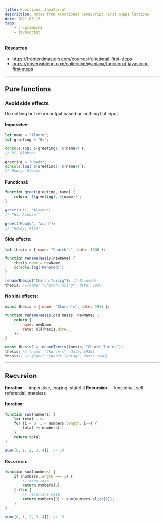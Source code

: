 ```yaml
---
title: Functional JavaScript
description: Notes from Functional JavaScript First Steps lections
date: 2021-03-19
tags:
    - programming
    - javascript
---
```


#### Resources

-   https://frontendmasters.com/courses/functional-first-steps
-   https://observablehq.com/collection/@anjana/functional-javascript-first-steps

---

## Pure functions

### Avoid side effects

Do nothing but return output based on nothing but input.

#### Imperative:

```javascript
let name = "Alonzo";
let greeting = "Hi";

console.log(`${greeting}, ${name}!`);
// Hi, Alonzo!

greeting = "Howdy";
console.log(`${greeting}, ${name}!`);
// Howdy, Alonzo!
```

#### Functional:

```javascript
function greet(greeting, name) {
	return `${greeting}, ${name}!`;
}

greet("Hi", "Alonzo");
// "Hi, Alonzo!"

greet("Howdy", "Alan");
// "Howdy, Alan!
```

#### Side effects:

```javascript
let thesis = { name: "Church's", date: 1936 };

function renameThesis(newName) {
	thesis.name = newName;
	console.log("Renamed!");
}

renameThesis("Church-Turing"); // Renamed!
thesis; //{name: "Church-Turing", date: 1936}
```

#### No side effects:

```javascript
const thesis = { name: "Church's", date: 1936 };

function renameThesis(oldThesis, newName) {
	return {
		name: newName,
		date: oldThesis.date,
	};
}

const thesis2 = renameThesis(thesis, "Church-Turing");
thesis; // {name: "Church's", date: 1936}
thesis2; // {name: "Church-Turing", date: 1936}
```

---

## Recursion

**Iteration** -- imperative, looping, stateful
**Recursion** -- functional, self-referential, stateless

#### Iteration:

```javascript
function sum(numbers) {
	let total = 0;
	for (i = 0; i < numbers.length; i++) {
		total += numbers[i];
	}
	return total;
}

sum([0, 1, 2, 3, 4]); // 10
```

#### Recursion:

```javascript
function sum(numbers) {
	if (numbers.length === 1) {
		// base case
		return numbers[0];
	} else {
		// recursive case
		return numbers[0] + sum(numbers.slice(1));
	}
}

sum([0, 1, 2, 3, 4]); // 10
```

